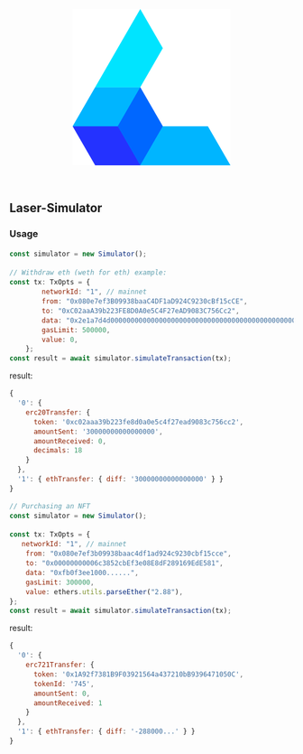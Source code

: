 <p align="center">
  <img src="https://github.com/laser-wallet/laser-wallet-contracts/blob/master/docs/Logomark.png" width=280>
</p>

<br>

## Laser-Simulator 


### Usage

```js
const simulator = new Simulator();

// Withdraw eth (weth for eth) example:
const tx: TxOpts = {
        networkId: "1", // mainnet
        from: "0x080e7ef3B09938baaC4DF1aD924C9230cBf15cCE",
        to: "0xC02aaA39b223FE8D0A0e5C4F27eAD9083C756Cc2",
        data: "0x2e1a7d4d000000000000000000000000000000000000000000000000006a94d74f430000",
        gasLimit: 500000,
        value: 0,
    };
const result = await simulator.simulateTransaction(tx);
```

result: 
```js
{
  '0': {
    erc20Transfer: {
      token: '0xc02aaa39b223fe8d0a0e5c4f27ead9083c756cc2',
      amountSent: '30000000000000000',
      amountReceived: 0,
      decimals: 18
    }
  },
  '1': { ethTransfer: { diff: '30000000000000000' } }
}
```


```js 
// Purchasing an NFT
const simulator = new Simulator();

const tx: TxOpts = {
   networkId: "1", // mainnet
    from: "0x080e7ef3b09938baac4df1ad924c9230cbf15cce",
    to: "0x00000000006c3852cbEf3e08E8dF289169EdE581",
    data: "0xfb0f3ee1000......",
    gasLimit: 300000,
    value: ethers.utils.parseEther("2.88"),
};
const result = await simulator.simulateTransaction(tx);
```

result:
```js
{
  '0': {
    erc721Transfer: {
      token: '0x1A92f7381B9F03921564a437210bB9396471050C',
      tokenId: '745',
      amountSent: 0,
      amountReceived: 1
    }
  },
  '1': { ethTransfer: { diff: '-288000...' } }
}
```

